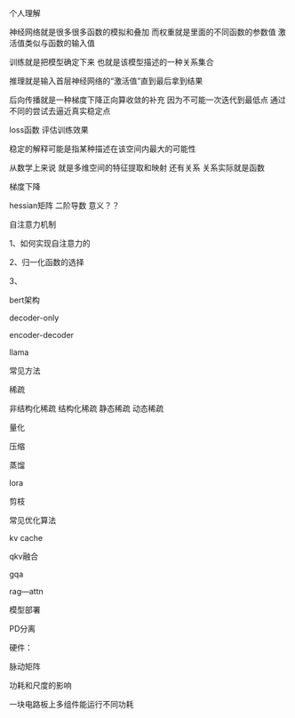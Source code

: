 个人理解

神经网络就是很多很多函数的模拟和叠加 而权重就是里面的不同函数的参数值 激活值类似与函数的输入值

训练就是把模型确定下来 也就是该模型描述的一种关系集合

推理就是输入首层神经网络的“激活值”直到最后拿到结果

后向传播就是一种梯度下降正向算收敛的补充 因为不可能一次迭代到最低点 通过不同的尝试去逼近真实稳定点

loss函数 评估训练效果 

稳定的解释可能是指某种描述在该空间内最大的可能性 

从数学上来说 就是多维空间的特征提取和映射 还有关系 关系实际就是函数

梯度下降

hessian矩阵 二阶导数 意义？？



自注意力机制

1、如何实现自注意力的

2、归一化函数的选择

3、



bert架构



decoder-only



encoder-decoder



llama





常见方法

稀疏

非结构化稀疏  结构化稀疏 静态稀疏 动态稀疏

量化

压缩

蒸馏

lora

剪枝



常见优化算法

kv cache

qkv融合

gqa

rag—attn



模型部署

PD分离



硬件：

脉动矩阵

功耗和尺度的影响

一块电路板上多组件能运行不同功耗

